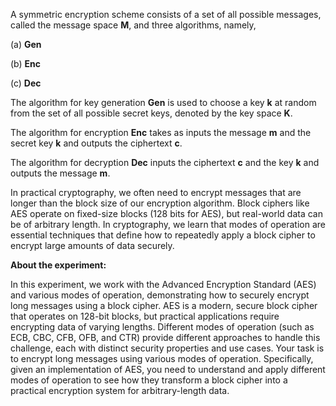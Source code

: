 A symmetric encryption scheme consists of a set of all possible messages, called the message space **M**, and three algorithms, namely,

(a) **Gen**

(b) **Enc**

(c) **Dec**

The algorithm for key generation **Gen** is used to choose a key **k** at random from the set of all possible secret keys, denoted by the key space **K**.

The algorithm for encryption **Enc** takes as inputs the message **m** and the secret key **k** and outputs the ciphertext **c**.

The algorithm for decryption **Dec** inputs the ciphertext **c** and the key **k** and outputs the message **m**.

In practical cryptography, we often need to encrypt messages that are longer than the block size of our encryption algorithm. Block ciphers like AES operate on fixed-size blocks (128 bits for AES), but real-world data can be of arbitrary length. In cryptography, we learn that modes of operation are essential techniques that define how to repeatedly apply a block cipher to encrypt large amounts of data securely.

**About the experiment:**

In this experiment, we work with the Advanced Encryption Standard (AES) and various modes of operation, demonstrating how to securely encrypt long messages using a block cipher. AES is a modern, secure block cipher that operates on 128-bit blocks, but practical applications require encrypting data of varying lengths. Different modes of operation (such as ECB, CBC, CFB, OFB, and CTR) provide different approaches to handle this challenge, each with distinct security properties and use cases. Your task is to encrypt long messages using various modes of operation. Specifically, given an implementation of AES, you need to understand and apply different modes of operation to see how they transform a block cipher into a practical encryption system for arbitrary-length data.
